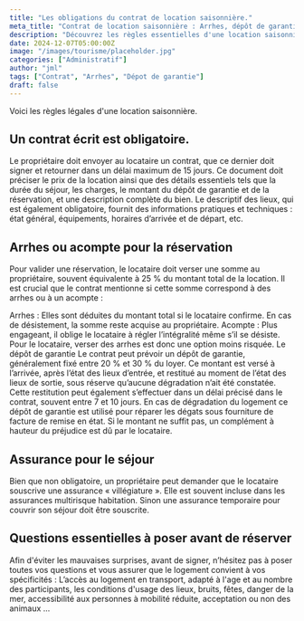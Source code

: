 ```yaml
---
title: "Les obligations du contrat de location saisonnière."
meta_title: "Contrat de location saisonnière : Arrhes, dépôt de garantie et assurance."
description: "Découvrez les règles essentielles d'une location saisonnière : contrat obligatoire, dépôt de garantie, arrhes ou acompte, assurance et questions clés à poser avant de réserver."
date: 2024-12-07T05:00:00Z
image: "/images/tourisme/placeholder.jpg"
categories: ["Administratif"]
author: "jml"
tags: ["Contrat", "Arrhes", "Dépot de garantie"]
draft: false
---
```



Voici les règles légales d'une location saisonnière. 

<h2>Un contrat écrit est obligatoire. </h2>
Le propriétaire doit envoyer au locataire un contrat, que ce dernier doit signer et retourner dans un délai maximum de 15 jours. Ce document doit préciser le prix de la location ainsi que des détails essentiels tels que la durée du séjour, les charges, le montant du dépôt de garantie et de la réservation, et une description complète du bien. Le descriptif des lieux, qui est également obligatoire, fournit des informations pratiques et techniques : état général, équipements, horaires d’arrivée et de départ, etc.

<h2>Arrhes ou acompte pour la réservation</h2>
Pour valider une réservation, le locataire doit verser une somme au propriétaire, souvent équivalente à 25 % du montant total de la location. Il est crucial que le contrat mentionne si cette somme correspond à des arrhes ou à un acompte :

Arrhes : Elles sont déduites du montant total si le locataire confirme. En cas de désistement, la somme reste acquise au propriétaire.
Acompte : Plus engageant, il oblige le locataire à régler l’intégralité même s’il se désiste. Pour le locataire, verser des arrhes est donc une option moins risquée.
Le dépôt de garantie
Le contrat peut prévoir un dépôt de garantie, généralement fixé entre 20 % et 30 % du loyer. Ce montant est versé à l’arrivée, après l’état des lieux d’entrée, et restitué au moment de l’état des lieux de sortie, sous réserve qu’aucune dégradation n’ait été constatée. Cette restitution peut également s’effectuer dans un délai précisé dans le contrat, souvent entre 7 et 10 jours. En cas de dégradation du logement ce dépôt de garantie est utilisé pour réparer les dégats sous fourniture de facture de remise en état. Si le montant ne suffit pas, un complément à hauteur du préjudice est dû par le locataire.

<h2>Assurance pour le séjour</h2>
Bien que non obligatoire, un propriétaire peut demander que le locataire souscrive une assurance  « villégiature ». Elle est souvent incluse dans les assurances multirisque habitation. Sinon une assurance temporaire pour couvrir son séjour doit être souscrite.

<h2>Questions essentielles à poser avant de réserver</h2>
Afin d'éviter les mauvaises surprises, avant de signer, n’hésitez pas à poser toutes vos questions et vous assurer que le logement convient à vos spécificités :
L’accès au logement en transport, adapté à l'age et au nombre des participants, les conditions d'usage des lieux, bruits, fêtes, danger de la mer, accessibilité aux personnes à mobilité réduite, acceptation ou non des animaux ...
